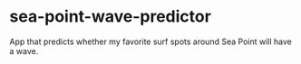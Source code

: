 # sea-point-wave-predictor
App that predicts whether my favorite surf spots around Sea Point will have a wave.
